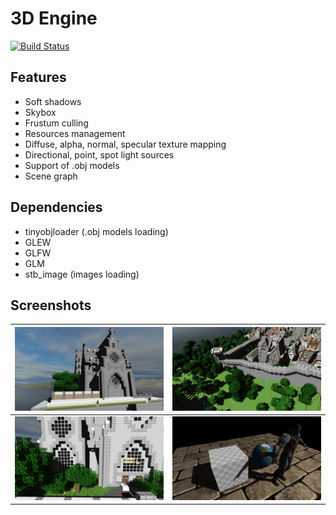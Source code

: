 # 3D Engine
[![Build Status](https://travis-ci.org/CUBERLEON/3d-engine.svg?branch=master)](https://travis-ci.org/CUBERLEON/3d-engine)

## Features
- Soft shadows
- Skybox
- Frustum culling
- Resources management
- Diffuse, alpha, normal, specular texture mapping
- Directional, point, spot light sources
- Support of .obj models
- Scene graph

## Dependencies
- tinyobjloader (.obj models loading)
- GLEW
- GLFW
- GLM
- stb_image (images loading)

## Screenshots
| ![](/screenshots/other1.png?raw=true) | ![](/screenshots/other4.png?raw=true) |
| ------------- | ------------- |
| ![](/screenshots/other2.png?raw=true) | ![](/screenshots/shadows3%20(4k%20map,%20pcf%20and%20interpolation).png?raw=true) |
